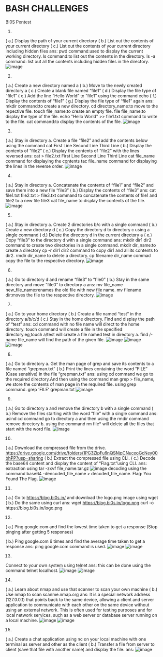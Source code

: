 # BASH CHALLENGES
BI0S Pentest


1.
( a.) Display the path of your current directory
( b.) List out the contents of your current directory
( c.) List out the contents of your current directory including hidden files
ans:
  pwd command:used to display the current working directory.
  ls command:to list out the contents in the directory.
  ls -a command: list out all the contents including hidden files in the directory.
  ![image](https://user-images.githubusercontent.com/113587483/226168578-2fe9414a-6a66-4140-92c8-ff13ca25a70a.png)
  
  
2.
( a.) Create a new directory named a
( b.) Move to the newly created directory a 
( c.) Create a blank file named “file1”
( d.) Display the file type of “file1”
( e.) Add the line “Hello World” to “file1” using the command echo
( f.) Display the contents of “file1”
( g.) Display the file type of “file1” again
ans:
  mkdir command:to create a new directory.
  cd directory_name:to move to the repective file.
  touch file_name:to create an empty file.
  file file_name:to display the type of the file.
  echo "Hello World" >> file1.txt command to write to the file.
  cat command:to display the contents of the file.
  ![image](https://user-images.githubusercontent.com/113587483/226169446-8e444f2d-44bc-4007-93de-5444b8c45609.png)
  
  
3.
( a.) Stay in directory a. Create a file “file2” and add the contents below using the  command cat
First Line Second Line Third Line
( b.) Display the contents of “file2”
( c.) Display the contents of “file2” with the lines reversed
ans:
  cat > file2.txt
First Line
Second Line
Third Line
  cat file_name command for displaying the contents
  tac file_name command for displaying the lines in the reverse order.
  ![image](https://user-images.githubusercontent.com/113587483/226170003-94a4797a-5ff7-42fc-a7b3-67bb998d80e6.png)
  
  
4.
( a.) Stay in directory a. Concatenate the contents of “file1” and “file2” and save them into a new file “file3”
( b.) Display the contents of “file3”
ans:
  cat file1.txt file2.txt > file3.txt command to concatenate the contents of file1 and file2 to a new file file3
  cat file_name to display the contents of the file.
  ![image](https://user-images.githubusercontent.com/113587483/226170307-1b087094-70d1-4c27-a169-d84e6ffe0b7a.png)
  
  
5.
( a.) Stay in directory a. Create 2 directories b/c with a single command 
( b.) Create a new directory d
( c.) Copy the directory d to directory c using a single command
( d.) Delete the directory d in the current directory a
( e.) Copy “file3” to the directory d with a single command
ans:
  mkdir dir1 dir2 command to create two directories in a single command.
  mkdir dir_name:to create a directory
  cp -r dir1 dir2 command to copy dir1 and all its contents to dir2.
  rmdir dir_name to delete a directory.
  cp filename dir_name commad copy the file to the respective directory.
  ![image](https://user-images.githubusercontent.com/113587483/226170997-fb7fe160-465a-4419-84c3-be4313c519d5.png)
  
  
6.
( a.) Go to directory d and rename “file3” to “file0”
( b.) Stay in the same directory and move “file0” to directory a
ans:
  mv file_name new_file_name:renames the old file with new file name.
  mv filename dir:moves the file to the respective directory.
  ![image](https://user-images.githubusercontent.com/113587483/226172493-45d920c8-87d4-463d-8b1c-c637a74d44c8.png)
  
  
7.
( a.) Go to your home directory
( b.) Create a file named “test” in the directory a/b/c/d
( c.) Stay in the home directory. Find and display the path of “test”
ans:
  cd command with no file name will direct to the home directory.
  touch command will create a file in the specified directory.eg,touch a/test will create a file named test in directory a.
  find /-name file_name will find the path of the given file.
  ![image](https://user-images.githubusercontent.com/113587483/226173396-9e59dda8-b9ee-4a6a-bf29-e326a1ad9027.png)
  ![image](https://user-images.githubusercontent.com/113587483/226173437-c5aa6dc3-cde7-4b8c-96a3-3567f84222fe.png)
  ![image](https://user-images.githubusercontent.com/113587483/226173459-9cb98267-c582-4f5c-8209-7d66b8b085ea.png)
  
  
8.
( a.) Go to directory a. Get the man page of grep and save its contents to a file named “grepman.txt”
( b.) Print the lines containing the word “FILE” (Case sensitive) in the file “grepman.txt”
ans:
  using cd command we go to the required directory.And then using the command man grep > file_name, we store the contents of man page in the required file.
  using grep command. grep 'FILE' grepman.txt
  ![image](https://user-images.githubusercontent.com/113587483/226173944-c448305a-71f4-402d-b1ba-2d2b3207961b.png)
  
  
9.
( a.) Go to directory a and remove the directory b with a single command
( b.) Remove the files starting with the word “file” with a single command
ans:
  usind cd command go to directory a and then using the rmdir command remove directory b.
  using the command rm file* will delete all the files that start with the word file.
  ![image](https://user-images.githubusercontent.com/113587483/226174374-3689eaf9-2895-456a-908c-62a184eef097.png)
  
  
10.
( a.) Download the compressed file from the drive. https://drive.google.com/drive/folders/1PG3ZlpFu6nQSNjpCNuceoGcNey00bhPP?usp=sharing
( b.) Extract the compressed file using CLI. 
( c.) Decode the base64 content and display the content of “Flag.txt”using CLI.
ans:
  extraction using tar -zxvf file_name.tar.gz
  ![image](https://user-images.githubusercontent.com/113587483/226174861-d42cbedf-54c2-415c-910c-03ad3c145580.png)
  decoding using the command base64 -dencoded_file_name > decoded_file_name.
  Flag: You Found The Flag.
  ![image](https://user-images.githubusercontent.com/113587483/226175489-bcc48754-f7d6-41c2-b595-efcfb0947b69.png)
  
  
11.
( a.) Go to https://blog.bi0s.in/  and download the logo.png image using wget
( b.) Do the same using curl
ans:
  wget https://blog.bi0s.in/logo.png
  curl -o https://blog.bi0s.in/logo.png

  
  12.
( a.) Ping google.com and find the lowest time taken to get a response (Stop pinging after getting 5 responses)

( b.) Ping google.com 6 times and find the average time taken to get a response
ans:
  ping google.com command is used.
  ![image](https://user-images.githubusercontent.com/113587483/226190014-272a6118-5396-4fdb-9a2a-a31df4254dce.png)
  ![image](https://user-images.githubusercontent.com/113587483/226190053-3fe8e4d9-c96c-4fa4-8429-651f55eeb684.png)
  
13. 
Connect to your own system using telnet
ans:
  this can be done using the command telnet localhost.
  ![image](https://user-images.githubusercontent.com/113587483/226191144-dd559836-5fcc-4129-ab16-52ee60c4102b.png)
  ![image](https://user-images.githubusercontent.com/113587483/226191264-52359c17-678b-4cb7-85c9-c10f286c6955.png)

14.
( a.) Learn about nmap and use that scanner to scan your own machine
( b.) Use nmap to scan scanme.nmap.org
ans:
  It is a special network address (127.0.0.1) that points back to the same device, allowing a client and server application to communicate    with each other on the same device without using an external network. This is often used for testing purposes and for local network services, such as a web server or database server running on a local machine.
  ![image](https://user-images.githubusercontent.com/113587483/226191779-54614cbf-23d9-4c76-8f8d-9a97434be664.png)
  ![image](https://user-images.githubusercontent.com/113587483/226191976-260c5ef1-1814-4bf8-b924-1cbcded35d3b.png)

15.
( a.) Create a chat application using nc on your local machine with one terminal as server and other as the client
( b.) Transfer a file from server to client (save that file with another name) and display the file.
ans:
  ![image](https://user-images.githubusercontent.com/113587483/226194573-5312bac6-fc66-44f2-aeee-f122780a4ccf.png)






  

  




  

